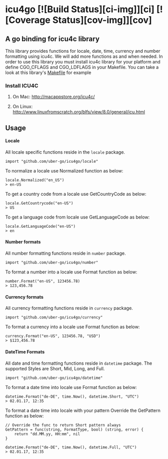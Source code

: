 # icu4go [![Build Status][ci-img]][ci] [![Coverage Status][cov-img]][cov]

## A go binding for icu4c library

This library provides functions for locale, date, time, currency and number formatting using icu4c.
We will add more functions as and when needed. In order to use this library you must install icu4c library
for your platform and define CGO_CFLAGS and CGO_LDFLAGS in your Makefile. You can take a look at this library's
[Makefile](Makefile) for example


### Install ICU4C
1. On Mac:
http://macappstore.org/icu4c/

2. On Linux:
http://www.linuxfromscratch.org/blfs/view/8.0/general/icu.html



## Usage
#### Locale
All locale specific functions reside in the `locale` package.

```
import "github.com/uber-go/icu4go/locale"

```

To normalize a locale use Normalized function as below:

```
locale.Normalized("en_US")
> en-US
```

To get a country code from a locale use GetCountryCode as below:

```
locale.GetCountrycode("en-US")
> US
```

To get a language code from locale use GetLanguageCode as below:

```
locale.GetLanguageCode("en-US")
> en
```

#### Number formats
All number formatting functions reside in `number` package.

```
import "github.com/uber-go/icu4go/number"
```

To format a number into a locale use Format function as below:
```
number.Format("en-US", 123456.78)
> 123,456.78
```

#### Currency formats
All currency formatting functions reside in `currency` package.

```
import "github.com/uber-go/icu4go/currency"
```

To format a currency into a locale use Format function as below:
```
currency.Format("en-US", 123456.78, "USD")
> $123,456.78

```

#### DateTime Formats
All date and time formatting functions reside in `datetime` package. The supported Styles are Short, Mid, Long, and Full.

```
import "github.com/uber-go/icu4go/datetime"

```

To format a date time into locale use Format function as below:

```
datetime.Format("de-DE", time.Now(), datetime.Short, "UTC")
> 02.01.17, 12:35

```

To format a date time into locale with your pattern Override the GetPattern function as below:
```
// Override the func to return Short pattern always
GetPattern = func(string, FormatType, bool) (string, error) {
    return "dd.MM.yy, HH:mm", nil
}

datetime.Format("de-DE", time.Now(), datetime.Full, "UTC")
> 02.01.17, 12:35
```
